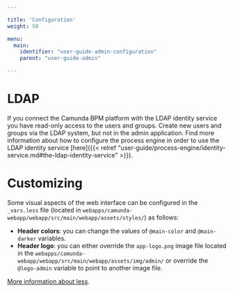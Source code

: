 ```yaml
---

title: 'Configuration'
weight: 50

menu:
  main:
    identifier: "user-guide-admin-configuration"
    parent: "user-guide-admin"

---
```



# LDAP

If you connect the Camunda BPM platform with the LDAP identity service you have read-only access to the users and groups. Create new users and groups via the LDAP system, but not in the admin application. Find more information about how to configure the process engine in order to use the LDAP identity service [here]({{< relref "user-guide/process-engine/identity-service.md#the-ldap-identity-service" >}}).


# Customizing

Some visual aspects of the web interface can be configured in the
`_vars.less` file (located in `webapps/camunda-webapp/webapp/src/main/webapp/assets/styles/`)
as follows:

* **Header colors**: you can change the values of `@main-color` and `@main-darker` variables.
* **Header logo**: you can either override the `app-logo.png` image file
  located in the `webapps/camunda-webapp/webapp/src/main/webapp/assets/img/admin/`
  or override the `@logo-admin` variable to point to another image file.

[More information about less](http://lesscss.org/).